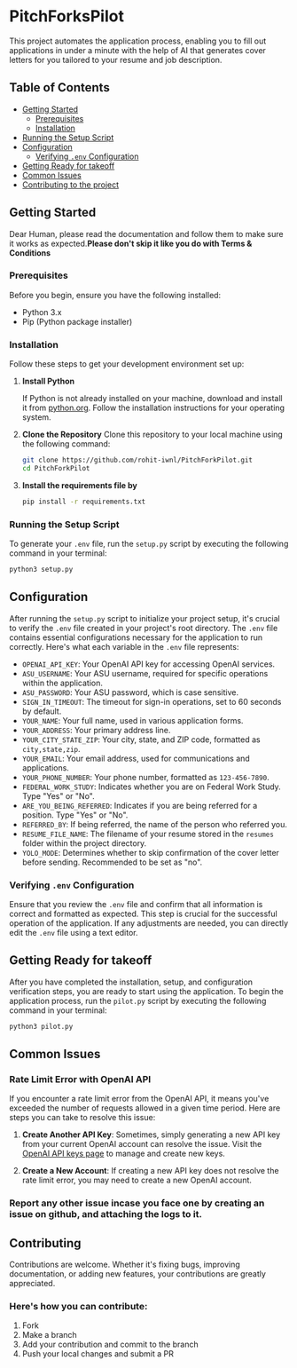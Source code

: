 # PitchForksPilot

This project automates the application process, enabling you to fill out applications in under a minute with the help of AI that generates cover letters for you tailored to your resume and job description.


## Table of Contents
- [Getting Started](#getting-started)
  - [Prerequisites](#prerequisites)
  - [Installation](#installation)
- [Running the Setup Script](#running-the-setup-script)
- [Configuration](#configuration)
  - [Verifying `.env` Configuration](#verifying-env-configuration)
- [Getting Ready for takeoff](#getting-ready-for-takeoff)
- [Common Issues](#common-issues)
- [Contributing to the project](#contributing)


## Getting Started

Dear Human, please read the documentation and follow them to make sure it works as expected.**Please don't skip it like you do with Terms & Conditions**

### Prerequisites

Before you begin, ensure you have the following installed:
- Python 3.x
- Pip (Python package installer)

### Installation

Follow these steps to get your development environment set up:

1. **Install Python**

   If Python is not already installed on your machine, download and install it from [python.org](https://www.python.org/downloads/). Follow the installation instructions for your operating system.

2. **Clone the Repository**
   Clone this repository to your local machine using the following command:

   ```bash
   git clone https://github.com/rohit-iwnl/PitchForkPilot.git
   cd PitchForkPilot
3. **Install the requirements file by**
	```bash
	pip install -r requirements.txt
### Running the Setup Script

To generate your `.env` file, run the `setup.py` script by executing the following command in your terminal:

```bash
python3 setup.py
```
## Configuration

After running the `setup.py` script to initialize your project setup, it's crucial to verify the `.env` file created in your project's root directory. The `.env` file contains essential configurations necessary for the application to run correctly. Here's what each variable in the `.env` file represents:

- `OPENAI_API_KEY`: Your OpenAI API key for accessing OpenAI services.
- `ASU_USERNAME`: Your ASU username, required for specific operations within the application.
- `ASU_PASSWORD`: Your ASU password, which is case sensitive.
- `SIGN_IN_TIMEOUT`: The timeout for sign-in operations, set to 60 seconds by default.
- `YOUR_NAME`: Your full name, used in various application forms.
- `YOUR_ADDRESS`: Your primary address line.
- `YOUR_CITY_STATE_ZIP`: Your city, state, and ZIP code, formatted as `city,state,zip`.
- `YOUR_EMAIL`: Your email address, used for communications and applications.
- `YOUR_PHONE_NUMBER`: Your phone number, formatted as `123-456-7890`.
- `FEDERAL_WORK_STUDY`: Indicates whether you are on Federal Work Study. Type "Yes" or "No".
- `ARE_YOU_BEING_REFERRED`: Indicates if you are being referred for a position. Type "Yes" or "No".
- `REFERRED_BY`: If being referred, the name of the person who referred you.
- `RESUME_FILE_NAME`: The filename of your resume stored in the `resumes` folder within the project directory.
- `YOLO_MODE`: Determines whether to skip confirmation of the cover letter before sending. Recommended to be set as "no".

### Verifying `.env` Configuration

Ensure that you review the `.env` file and confirm that all information is correct and formatted as expected. This step is crucial for the successful operation of the application. If any adjustments are needed, you can directly edit the `.env` file using a text editor.

## Getting Ready for takeoff

After you have completed the installation, setup, and configuration verification steps, you are ready to start using the application. To begin the application process, run the `pilot.py` script by executing the following command in your terminal:

```bash
python3 pilot.py
```

## Common Issues

### Rate Limit Error with OpenAI API

If you encounter a rate limit error from the OpenAI API, it means you've exceeded the number of requests allowed in a given time period. Here are steps you can take to resolve this issue:

1. **Create Another API Key**: Sometimes, simply generating a new API key from your current OpenAI account can resolve the issue. Visit the [OpenAI API keys page](https://platform.openai.com/account/api-keys) to manage and create new keys.

2. **Create a New Account**: If creating a new API key does not resolve the rate limit error, you may need to create a new OpenAI account.

### Report any other issue incase you face one by creating an issue on github, and attaching the logs to it.

## Contributing

Contributions are welcome. Whether it's fixing bugs, improving documentation, or adding new features, your contributions are greatly appreciated.

### Here's how you can contribute:
1. Fork
2. Make a branch
3. Add your contribution and commit to the branch
4. Push your local changes and submit a PR

